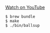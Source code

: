 [Watch on YouTube](https://www.youtube.com/watch?v=rtaDkwrwLws)

```
$ brew bundle
$ make
$ ./bin/ballsup
```
